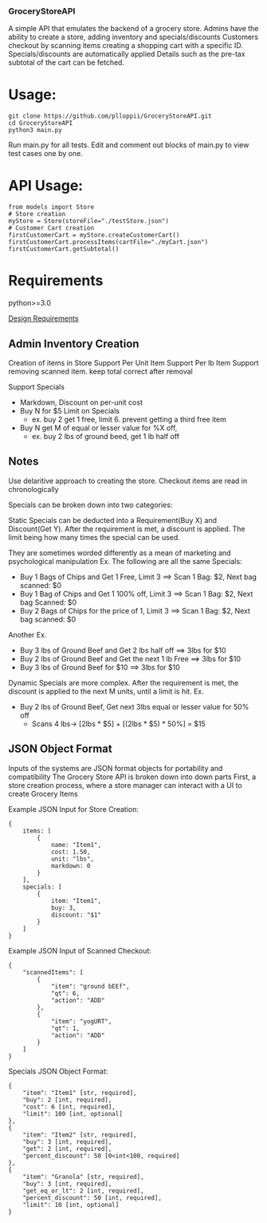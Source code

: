 ### GroceryStoreAPI 
A simple API that emulates the backend of a grocery store.
Admins have the ability to create a store, adding inventory and specials/discounts
Customers checkout by scanning items creating a shopping cart with a specific ID. Specials/discounts are automatically applied
Details such as the pre-tax subtotal of the cart can be fetched.

# Usage:
```
git clone https://github.com/plloppii/GroceryStoreAPI.git
cd GroceryStoreAPI
python3 main.py
```
Run main.py for all tests. Edit and comment out blocks of main.py to view test cases one by one. 

# API Usage:
```
from models import Store
# Store creation
myStore = Store(storeFile="./testStore.json")
# Customer Cart creation
firstCustomerCart = myStore.createCustomerCart()
firstCustomerCart.processItems(cartFile="./myCart.json")
firstCustomerCart.getSubtotal()
```

# Requirements
python>=3.0

[Design Requirements](https://github.com/PillarTechnology/kata-checkout-order-total)
## Admin Inventory Creation
Creation of items in Store
Support Per Unit Item
Support Per lb Item
Support removing scanned item. keep total correct after removal

Support Specials
* Markdown, Discount on per-unit cost
* Buy N for $5 Limit on Specials 
    * ex. buy 2 get 1 free, limit 6. prevent getting a third free item
* Buy N get M of equal or lesser value for %X off, 
    * ex. buy 2 lbs of ground beed, get 1 lb half off

## Notes
Use delaritive approach to creating the store. 
Checkout items are read in chronologically

Specials can be broken down into two categories:

Static Specials can be deducted into a Requirement(Buy X) and Discount(Get Y). 
After the requirement is met, a discount is applied. The limit being how many times the special can be used.

They are sometimes worded differently as a mean of marketing and psychological manipulation 
Ex. The following are all the same Specials:

* Buy 1 Bags of Chips and Get 1 Free, Limit 3 ==> Scan 1 Bag: $2, Next bag scanned: $0
* Buy 1 Bag of Chips and Get 1 100% off, Limit 3  ==> Scan 1 Bag: $2, Next bag Scanned: $0
* Buy 2 Bags of Chips for the price of 1, Limit 3 ==> Scan 1 Bag: $2, Next bag scanned: $0

Another Ex. 

* Buy 3 lbs of Ground Beef and Get 2 lbs half off ==> 3lbs for $10
* Buy 2 lbs of Ground Beef and Get the next 1 lb Free ==> 3lbs for $10
* Buy 3 lbs of Ground Beef for $10 ==> 3lbs for $10 

Dynamic Specials are more complex. After the requirement is met, the discount is applied to the next M units, until a limit is hit. 
Ex. 

* Buy 2 lbs of Ground Beef, Get next 3lbs equal or lesser value for 50% off 
    * Scans 4 lbs-> [2lbs * $5] + [(2lbs * $5) * 50%] = $15

## JSON Object Format
Inputs of the systems are JSON format objects for portability and compatibility
The Grocery Store API is broken down into down parts
First, a store creation process, where a store manager can interact with a UI to create Grocery Items

Example JSON Input for Store Creation:
```
{
    items: [
        {
            name: "Item1",
            cost: 1.50,
            unit: "lbs",
            markdown: 0
        }
    ],
    specials: [
        {
            item: "Item1",
            buy: 3,
            discount: "$1"
        }
    ]
}
```
Example JSON Input of Scanned Checkout:
```
{
    "scannedItems": [
        {
            "item": "ground bEEf",
            "qt": 6,
            "action": "ADD"
        },
        {
            "item": "yogURT",
            "qt": 1,
            "action": "ADD"
        }
    ]
}
```
Specials JSON Object Format:
```
{
    "item": "Item1" [str, required],
    "buy": 2 [int, required],
    "cost": 6 [int, required],
    "limit": 100 [int, optional]
},
{
    "item": "Item2" [str, required],
    "buy": 3 [int, required],
    "get": 2 [int, required],
    "percent_discount": 50 [0<int<100, required]
},
{
    "item": "Granola" [str, required],
    "buy": 3 [int, required],
    "get_eq_or_lt": 2 [int, required],
    "percent_discount": 50 [int, required],
    "limit": 10 [int, optional]
}
```
